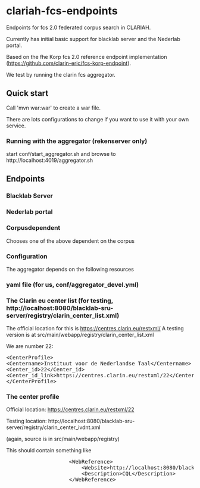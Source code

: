 # clariah-fcs-endpoints

Endpoints for fcs 2.0 federated corpus search in CLARIAH.

Currently has initial basic support for blacklab server and the Nederlab portal.

Based on the fhe Korp fcs 2.0 reference endpoint implementation (https://github.com/clarin-eric/fcs-korp-endpoint).

We test by running the clarin fcs aggregator.

## Quick start

Call 'mvn war:war' to create a war file. 

There are lots configurations to change if you want to use it with your own service.

### Running with the aggregator (rekenserver only)

start conf/start_aggregator.sh and browse to http://localhost:4019/aggregator.sh

## Endpoints 

### Blacklab Server

### Nederlab portal

### Corpusdependent

Chooses one of the above dependent on the corpus

### Configuration

The aggregator depends on the following resources

### yaml file (for us, conf/aggregator_devel.yml)

### The Clarin eu center list (for testing, http://localhost:8080/blacklab-sru-server/registry/clarin_center_list.xml)

The official location for this is https://centres.clarin.eu/restxml/ 
A testing version is at src/main/webapp/registry/clarin_center_list.xml

We are number 22:
<pre>
&lt;CenterProfile>
&lt;Centername>Instituut voor de Nederlandse Taal&lt;/Centername>
&lt;Center_id>22&lt;/Center_id>
&lt;Center_id_link>https://centres.clarin.eu/restxml/22&lt;/Center_id_link>
&lt;/CenterProfile>
</pre>

### The center profile 

Official location:  https://centres.clarin.eu/restxml/22

Testing location: http://localhost:8080/blacklab-sru-server/registry/clarin_center_ivdnt.xml

(again, source is in src/main/webapp/registry)

This should contain something like

<pre>
                    &lt;WebReference>
                        &lt;Website>http://localhost:8080/blacklab-sru-server/sru&lt;/Website>
                        &lt;Description>CQL&lt;/Description>
                    &lt;/WebReference>
</pre>

